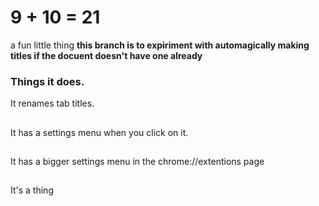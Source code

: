 # 9 + 10 = 21
a fun little thing
**this branch is to expiriment with automagically making titles if the docuent doesn't have one already**
### Things it does.
It renames tab titles.
## 
It has a settings menu when you click on it.
## 
It has a bigger settings menu in the chrome://extentions page
## 
It's a thing
## 
